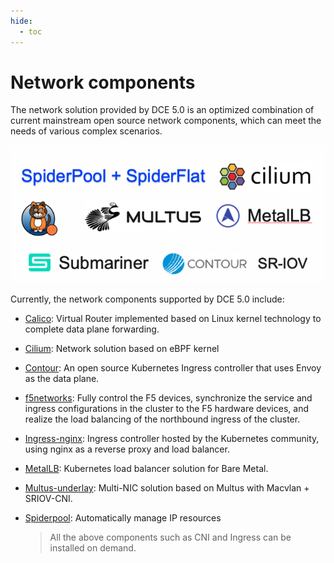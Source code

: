 ```yaml
---
hide:
  - toc
---
```


# Network components

The network solution provided by DCE 5.0 is an optimized combination of current mainstream open source network components, which can meet the needs of various complex scenarios.

![Web Components](../images/components.png)

Currently, the network components supported by DCE 5.0 include:

- [Calico](../modules/calico/what.md): Virtual Router implemented based on Linux kernel technology to complete data plane forwarding.
- [Cilium](../modules/cilium/what.md): Network solution based on eBPF kernel
- [Contour](../modules/contour/what.md): An open source Kubernetes Ingress controller that uses Envoy as the data plane.
- [f5networks](../modules/f5networks/what.md): Fully control the F5 devices, synchronize the service and ingress configurations in the cluster to the F5 hardware devices, and realize the load balancing of the northbound ingress of the cluster.
- [Ingress-nginx](../modules/metallb/what.md): Ingress controller hosted by the Kubernetes community, using nginx as a reverse proxy and load balancer.
- [MetalLB](../modules/metallb/what.md): Kubernetes load balancer solution for Bare Metal.
- [Multus-underlay](../modules/multus-underlay/what.md): Multi-NIC solution based on Multus with Macvlan + SRIOV-CNI.
- [Spiderpool](../modules/spiderpool/what.md): Automatically manage IP resources

  > All the above components such as CNI and Ingress can be installed on demand.